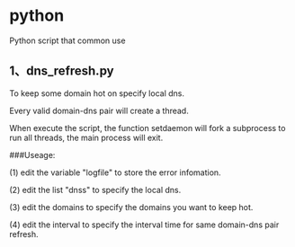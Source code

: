 # python
Python script that common use

## 1、dns_refresh.py

To keep some domain hot on specify local dns. 

Every valid domain-dns pair will create a thread.

When execute the script, the function setdaemon will fork a subprocess to run all threads, the main process will exit.


###Useage:

(1) edit the variable "logfile" to store the error infomation.

(2) edit the list "dnss" to specify the local dns.

(3) edit the domains to specify the domains you want to keep hot.

(4) edit the interval to specify the interval time for same domain-dns pair refresh.


